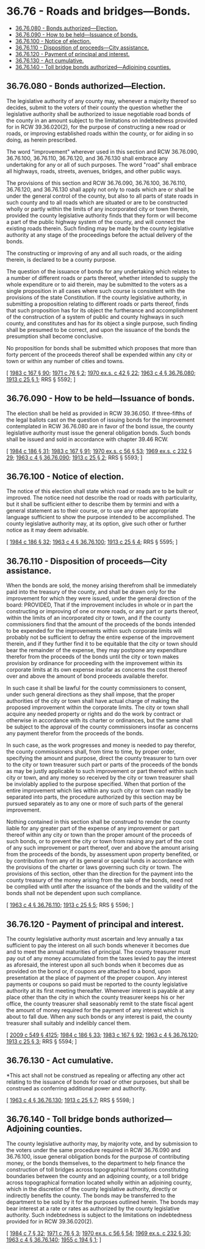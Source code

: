 # 36.76 - Roads and bridges—Bonds.
* [36.76.080 - Bonds authorized—Election.](#3676080---bonds-authorizedelection)
* [36.76.090 - How to be held—Issuance of bonds.](#3676090---how-to-be-heldissuance-of-bonds)
* [36.76.100 - Notice of election.](#3676100---notice-of-election)
* [36.76.110 - Disposition of proceeds—City assistance.](#3676110---disposition-of-proceedscity-assistance)
* [36.76.120 - Payment of principal and interest.](#3676120---payment-of-principal-and-interest)
* [36.76.130 - Act cumulative.](#3676130---act-cumulative)
* [36.76.140 - Toll bridge bonds authorized—Adjoining counties.](#3676140---toll-bridge-bonds-authorizedadjoining-counties)
## 36.76.080 - Bonds authorized—Election.
The legislative authority of any county may, whenever a majority thereof so decides, submit to the voters of their county the question whether the legislative authority shall be authorized to issue negotiable road bonds of the county in an amount subject to the limitations on indebtedness provided for in RCW 39.36.020(2), for the purpose of constructing a new road or roads, or improving established roads within the county, or for aiding in so doing, as herein prescribed.

The word "improvement" wherever used in this section and RCW 36.76.090, 36.76.100, 36.76.110, 36.76.120, and 36.76.130 shall embrace any undertaking for any or all of such purposes. The word "road" shall embrace all highways, roads, streets, avenues, bridges, and other public ways.

The provisions of this section and RCW 36.76.090, 36.76.100, 36.76.110, 36.76.120, and 36.76.130 shall apply not only to roads which are or shall be under the general control of the county, but also to all parts of state roads in such county and to all roads which are situated or are to be constructed wholly or partly within the limits of any incorporated city or town therein, provided the county legislative authority finds that they form or will become a part of the public highway system of the county, and will connect the existing roads therein. Such finding may be made by the county legislative authority at any stage of the proceedings before the actual delivery of the bonds.

The constructing or improving of any and all such roads, or the aiding therein, is declared to be a county purpose.

The question of the issuance of bonds for any undertaking which relates to a number of different roads or parts thereof, whether intended to supply the whole expenditure or to aid therein, may be submitted to the voters as a single proposition in all cases where such course is consistent with the provisions of the state Constitution. If the county legislative authority, in submitting a proposition relating to different roads or parts thereof, finds that such proposition has for its object the furtherance and accomplishment of the construction of a system of public and county highways in such county, and constitutes and has for its object a single purpose, such finding shall be presumed to be correct, and upon the issuance of the bonds the presumption shall become conclusive.

No proposition for bonds shall be submitted which proposes that more than forty percent of the proceeds thereof shall be expended within any city or town or within any number of cities and towns.

\[ [1983 c 167 § 90](http://leg.wa.gov/CodeReviser/documents/sessionlaw/1983c167.pdf?cite=1983%20c%20167%20§%2090); [1971 c 76 § 2](http://leg.wa.gov/CodeReviser/documents/sessionlaw/1971c76.pdf?cite=1971%20c%2076%20§%202); [1970 ex.s. c 42 § 22](http://leg.wa.gov/CodeReviser/documents/sessionlaw/1970ex1c42.pdf?cite=1970%20ex.s.%20c%2042%20§%2022); [1963 c 4 § 36.76.080](http://leg.wa.gov/CodeReviser/documents/sessionlaw/1963c4.pdf?cite=1963%20c%204%20§%2036.76.080); [1913 c 25 § 1](http://leg.wa.gov/CodeReviser/documents/sessionlaw/1913c25.pdf?cite=1913%20c%2025%20§%201); RRS § 5592; \]

## 36.76.090 - How to be held—Issuance of bonds.
The election shall be held as provided in RCW 39.36.050. If three-fifths of the legal ballots cast on the question of issuing bonds for the improvement contemplated in RCW 36.76.080 are in favor of the bond issue, the county legislative authority must issue the general obligation bonds. Such bonds shall be issued and sold in accordance with chapter 39.46 RCW.

\[ [1984 c 186 § 31](http://leg.wa.gov/CodeReviser/documents/sessionlaw/1984c186.pdf?cite=1984%20c%20186%20§%2031); [1983 c 167 § 91](http://leg.wa.gov/CodeReviser/documents/sessionlaw/1983c167.pdf?cite=1983%20c%20167%20§%2091); [1970 ex.s. c 56 § 53](http://leg.wa.gov/CodeReviser/documents/sessionlaw/1970ex1c56.pdf?cite=1970%20ex.s.%20c%2056%20§%2053); [1969 ex.s. c 232 § 29](http://leg.wa.gov/CodeReviser/documents/sessionlaw/1969ex1c232.pdf?cite=1969%20ex.s.%20c%20232%20§%2029); [1963 c 4 § 36.76.090](http://leg.wa.gov/CodeReviser/documents/sessionlaw/1963c4.pdf?cite=1963%20c%204%20§%2036.76.090); [1913 c 25 § 2](http://leg.wa.gov/CodeReviser/documents/sessionlaw/1913c25.pdf?cite=1913%20c%2025%20§%202); RRS § 5593; \]

## 36.76.100 - Notice of election.
The notice of this election shall state which road or roads are to be built or improved. The notice need not describe the road or roads with particularity, but it shall be sufficient either to describe them by termini and with a general statement as to their course, or to use any other appropriate language sufficient to show the purpose intended to be accomplished. The county legislative authority may, at its option, give such other or further notice as it may deem advisable.

\[ [1984 c 186 § 32](http://leg.wa.gov/CodeReviser/documents/sessionlaw/1984c186.pdf?cite=1984%20c%20186%20§%2032); [1963 c 4 § 36.76.100](http://leg.wa.gov/CodeReviser/documents/sessionlaw/1963c4.pdf?cite=1963%20c%204%20§%2036.76.100); [1913 c 25 § 4](http://leg.wa.gov/CodeReviser/documents/sessionlaw/1913c25.pdf?cite=1913%20c%2025%20§%204); RRS § 5595; \]

## 36.76.110 - Disposition of proceeds—City assistance.
When the bonds are sold, the money arising therefrom shall be immediately paid into the treasury of the county, and shall be drawn only for the improvement for which they were issued, under the general direction of the board: PROVIDED, That if the improvement includes in whole or in part the constructing or improving of one or more roads, or any part or parts thereof, within the limits of an incorporated city or town, and if the county commissioners find that the amount of the proceeds of the bonds intended to be expended for the improvements within such corporate limits will probably not be sufficient to defray the entire expense of the improvement therein, and if they further find it to be equitable that the city or town should bear the remainder of the expense, they may postpone any expenditure therefor from the proceeds of the bonds until the city or town makes provision by ordinance for proceeding with the improvement within its corporate limits at its own expense insofar as concerns the cost thereof over and above the amount of bond proceeds available therefor.

In such case it shall be lawful for the county commissioners to consent, under such general directions as they shall impose, that the proper authorities of the city or town shall have actual charge of making the proposed improvement within the corporate limits. The city or town shall acquire any needed property or rights and do the work by contract or otherwise in accordance with its charter or ordinances, but the same shall be subject to the approval of the county commissioners insofar as concerns any payment therefor from the proceeds of the bonds.

In such case, as the work progresses and money is needed to pay therefor, the county commissioners shall, from time to time, by proper order, specifying the amount and purpose, direct the county treasurer to turn over to the city or town treasurer such part or parts of the proceeds of the bonds as may be justly applicable to such improvement or part thereof within such city or town, and any money so received by the city or town treasurer shall be inviolably applied to the purpose specified. When that portion of the entire improvement which lies within any such city or town can readily be separated into parts, the procedure authorized by this section may be pursued separately as to any one or more of such parts of the general improvement.

Nothing contained in this section shall be construed to render the county liable for any greater part of the expense of any improvement or part thereof within any city or town than the proper amount of the proceeds of such bonds, or to prevent the city or town from raising any part of the cost of any such improvement or part thereof, over and above the amount arising from the proceeds of the bonds, by assessment upon property benefited, or by contribution from any of its general or special funds in accordance with the provisions of the charter or laws governing such city or town. The provisions of this section, other than the direction for the payment into the county treasury of the money arising from the sale of the bonds, need not be complied with until after the issuance of the bonds and the validity of the bonds shall not be dependent upon such compliance.

\[ [1963 c 4 § 36.76.110](http://leg.wa.gov/CodeReviser/documents/sessionlaw/1963c4.pdf?cite=1963%20c%204%20§%2036.76.110); [1913 c 25 § 5](http://leg.wa.gov/CodeReviser/documents/sessionlaw/1913c25.pdf?cite=1913%20c%2025%20§%205); RRS § 5596; \]

## 36.76.120 - Payment of principal and interest.
The county legislative authority must ascertain and levy annually a tax sufficient to pay the interest on all such bonds whenever it becomes due and to meet the annual maturities of principal. The county treasurer must pay out of any money accumulated from the taxes levied to pay the interest as aforesaid, the interest upon all such bonds when it becomes due as provided on the bond or, if coupons are attached to a bond, upon presentation at the place of payment of the proper coupon. Any interest payments or coupons so paid must be reported to the county legislative authority at its first meeting thereafter. Whenever interest is payable at any place other than the city in which the county treasurer keeps his or her office, the county treasurer shall seasonably remit to the state fiscal agent the amount of money required for the payment of any interest which is about to fall due. When any such bonds or any interest is paid, the county treasurer shall suitably and indelibly cancel them.

\[ [2009 c 549 § 4125](http://lawfilesext.leg.wa.gov/biennium/2009-10/Pdf/Bills/Session%20Laws/Senate/5038.SL.pdf?cite=2009%20c%20549%20§%204125); [1984 c 186 § 33](http://leg.wa.gov/CodeReviser/documents/sessionlaw/1984c186.pdf?cite=1984%20c%20186%20§%2033); [1983 c 167 § 92](http://leg.wa.gov/CodeReviser/documents/sessionlaw/1983c167.pdf?cite=1983%20c%20167%20§%2092); [1963 c 4 § 36.76.120](http://leg.wa.gov/CodeReviser/documents/sessionlaw/1963c4.pdf?cite=1963%20c%204%20§%2036.76.120); [1913 c 25 § 3](http://leg.wa.gov/CodeReviser/documents/sessionlaw/1913c25.pdf?cite=1913%20c%2025%20§%203); RRS § 5594; \]

## 36.76.130 - Act cumulative.
*This act shall not be construed as repealing or affecting any other act relating to the issuance of bonds for road or other purposes, but shall be construed as conferring additional power and authority.

\[ [1963 c 4 § 36.76.130](http://leg.wa.gov/CodeReviser/documents/sessionlaw/1963c4.pdf?cite=1963%20c%204%20§%2036.76.130); [1913 c 25 § 7](http://leg.wa.gov/CodeReviser/documents/sessionlaw/1913c25.pdf?cite=1913%20c%2025%20§%207); RRS § 5598; \]

## 36.76.140 - Toll bridge bonds authorized—Adjoining counties.
The county legislative authority may, by majority vote, and by submission to the voters under the same procedure required in RCW 36.76.090 and 36.76.100, issue general obligation bonds for the purpose of contributing money, or the bonds themselves, to the department to help finance the construction of toll bridges across topographical formations constituting boundaries between the county and an adjoining county, or a toll bridge across topographical formation located wholly within an adjoining county, which in the discretion of the county legislative authority, directly or indirectly benefits the county. The bonds may be transferred to the department to be sold by it for the purposes outlined herein. The bonds may bear interest at a rate or rates as authorized by the county legislative authority. Such indebtedness is subject to the limitations on indebtedness provided for in RCW 39.36.020(2).

\[ [1984 c 7 § 32](http://leg.wa.gov/CodeReviser/documents/sessionlaw/1984c7.pdf?cite=1984%20c%207%20§%2032); [1971 c 76 § 3](http://leg.wa.gov/CodeReviser/documents/sessionlaw/1971c76.pdf?cite=1971%20c%2076%20§%203); [1970 ex.s. c 56 § 54](http://leg.wa.gov/CodeReviser/documents/sessionlaw/1970ex1c56.pdf?cite=1970%20ex.s.%20c%2056%20§%2054); [1969 ex.s. c 232 § 30](http://leg.wa.gov/CodeReviser/documents/sessionlaw/1969ex1c232.pdf?cite=1969%20ex.s.%20c%20232%20§%2030); [1963 c 4 § 36.76.140](http://leg.wa.gov/CodeReviser/documents/sessionlaw/1963c4.pdf?cite=1963%20c%204%20§%2036.76.140); [1955 c 194 § 1](http://leg.wa.gov/CodeReviser/documents/sessionlaw/1955c194.pdf?cite=1955%20c%20194%20§%201); \]


